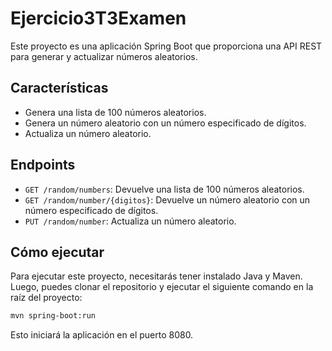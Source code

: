 # Ejercicio3T3Examen

Este proyecto es una aplicación Spring Boot que proporciona una API REST para generar y actualizar números aleatorios.

## Características

- Genera una lista de 100 números aleatorios.
- Genera un número aleatorio con un número especificado de dígitos.
- Actualiza un número aleatorio.

## Endpoints

- `GET /random/numbers`: Devuelve una lista de 100 números aleatorios.
- `GET /random/number/{digitos}`: Devuelve un número aleatorio con un número especificado de dígitos.
- `PUT /random/number`: Actualiza un número aleatorio.

## Cómo ejecutar

Para ejecutar este proyecto, necesitarás tener instalado Java y Maven. Luego, puedes clonar el repositorio y ejecutar el siguiente comando en la raíz del proyecto:

```bash
mvn spring-boot:run
```

Esto iniciará la aplicación en el puerto 8080.